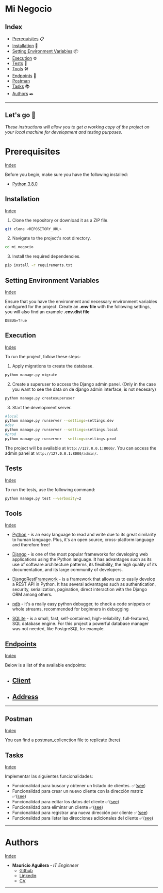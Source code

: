 # Mi Negocio

## Index

- [Prerequisites](#prerequisites) 📋
- [Installation](#installation) 🔧
- [Setting Environment Variables](#setting-environment-variables) 📦
- [Execution](#execution) ⚙️
- [Tests](#tests) 🧪
- [Tools](#tools) 🛠️
- [Endpoints](#endpoints) 📩
- [Postman](#postman)
- [Tasks](#tasks) 📚
- [Authors](#authors) ✒️

---

## Let's go 🚀

_These instructions will allow you to get a working copy of the project on your local machine for development and testing purposes._

# Prerequisites

[Index](#index)

Before you begin, make sure you have the following installed:

- [Python 3.8.0](https://www.python.org/downloads/release/python-380/)

## Installation

[Index](#index)

1. Clone the repository or download it as a ZIP file.

```bash
git clone <REPOSITORY_URL>
```

2. Navigate to the project's root directory.

```bash
cd mi_negocio
```

3. Install the required dependencies.

```bash
pip install -r requirements.txt
```

## Setting Environment Variables

[Index](#index)

Ensure that you have the environment and necessary environment variables configured for the project. Create an **.env file** with the following settings, you will also find an example **.env.dist file**

```
DEBUG=True
```

## Execution

[Index](#index)

To run the project, follow these steps:

1. Apply migrations to create the database.

```bash
python manage.py migrate
```

2. Create a superuser to access the Django admin panel. (Only in the case you want to see the data on de django admin interface, is not necesary)

```bash
python manage.py createsuperuser
```

3. Start the development server.

```bash
#local
python manage.py runserver --settings=settings.dev
#dev
python manage.py runserver --settings=settings.local
#prod
python manage.py runserver --settings=settings.prod
```

The project will be available at `http://127.0.0.1:8000/`.
You can access the admin panel at `http://127.0.0.1:8000/admin/`.

## Tests

[Index](#index)

To run the tests, use the following command:

```bash
python manage.py test --verbosity=2
```

## Tools

[Index](#index)

- [Python](https://www.python.org/) - is an easy language to read and write due to its great similarity to human language. Plus, it's an open source, cross-platform language and therefore free!

- [Django](https://www.djangoproject.com/) - is one of the most popular frameworks for developing web applications using the Python language. It has advantages such as its use of software architecture patterns, its flexibility, the high quality of its documentation, and its large community of developers.

- [DjangoRestFramework](https://www.django-rest-framework.org/) - is a framework that allows us to easily develop a REST API in Python. It has several advantages such as authentication, security, serialization, pagination, direct interaction with the Django ORM among others.

- [pdb](https://docs.python.org/3/library/pdb.html) - it's a really easy python debugger, to check a code snippets or whole streams, recommended for beginners in debugging

- [SQLite](https://www.sqlite.org/index.html) - is  a small, fast, self-contained, high-reliability, full-featured, SQL database engine. For this project a powerful database manager was not needed, like PostgreSQL for example.

## [Endpoints](extra/ENDPOINTS.md)

[Index](#index)

Below is a list of the available endpoints:

- ## [Client](extra/ENDPOINTS.md#client)

- ## [Address](extra/ENDPOINTS.md#address)

---

## Postman  

[Index](#index)

You can find a postman_collenction file to replicate ([here](API.postman_collection.json))

## Tasks

[Index](#index)

Implementar las siguientes funcionalidades:

- Funcionalidad para buscar y obtener un listado de clientes. ✅([see](extra/ENDPOINTS.md#list-client))
- Funcionalidad para crear un nuevo cliente con la dirección matriz ✅([see](extra/ENDPOINTS.md#create-client))
- Funcionalidad para editar los datos del cliente ✅([see](extra/ENDPOINTS.md#update-client))
- Funcionalidad para eliminar un cliente ✅([see](extra/ENDPOINTS.md#delete-client))
- Funcionalidad para registrar una nueva dirección por cliente ✅([see](extra/ENDPOINTS.md#create-address))
- Funcionalidad para listar las direcciones adicionales del cliente ✅([see](extra/ENDPOINTS.md#list-addresses))

----

# Authors

[Index](#index)

- **Mauricio Aguilera** - _IT Enginneer_
  - [Github](https://github.com/maguilera0810)
  - [Linkedin](https://www.linkedin.com/in/maguilera-jaramillo/)
  - [CV](https://drive.google.com/file/d/1rHONaTooKeXc-1z18j5pL09HruI8GeWF/view?usp=sharing)

----
